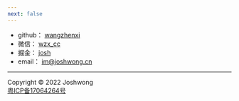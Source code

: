 ```yaml
---
next: false
---
```


- github： [wangzhenxi](https://github.com/wangzhenxi)
- 微信： [wzx_cc](/image/wechat.png)
- 掘金： [josh](https://juejin.im/user/2242659449580317)
- email： [im@joshwong.cn](mailto:im@joshwong.cn)





---

Copyright © 2022 Joshwong<br />[粤ICP备17064264号](http://beian.miit.gov.cn/)
